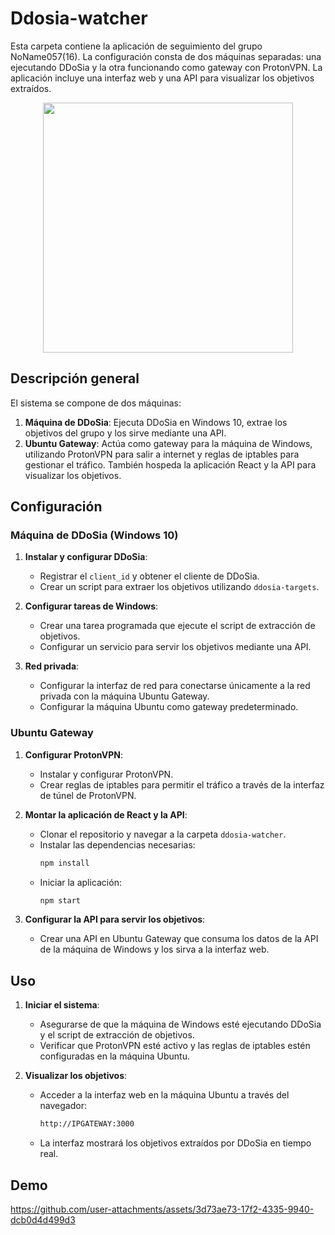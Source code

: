 # Ddosia-watcher

Esta carpeta contiene la aplicación de seguimiento del grupo NoName057(16). La configuración consta de dos máquinas separadas: una ejecutando DDoSia y la otra funcionando como gateway con ProtonVPN. La aplicación incluye una interfaz web y una API para visualizar los objetivos extraídos.
<p align="center">
  <img src="https://github.com/user-attachments/assets/b1d72e93-8ea3-4187-8213-7dbdfd736859" height=400px />
</p>

## Descripción general

El sistema se compone de dos máquinas:

1. **Máquina de DDoSia**: Ejecuta DDoSia en Windows 10, extrae los objetivos del grupo y los sirve mediante una API.
2. **Ubuntu Gateway**: Actúa como gateway para la máquina de Windows, utilizando ProtonVPN para salir a internet y reglas de iptables para gestionar el tráfico. También hospeda la aplicación React y la API para visualizar los objetivos.

## Configuración

### Máquina de DDoSia (Windows 10)

1. **Instalar y configurar DDoSia**:
    - Registrar el `client_id` y obtener el cliente de DDoSia.
    - Crear un script para extraer los objetivos utilizando `ddosia-targets`.

2. **Configurar tareas de Windows**:
    - Crear una tarea programada que ejecute el script de extracción de objetivos.
    - Configurar un servicio para servir los objetivos mediante una API.

3. **Red privada**:
    - Configurar la interfaz de red para conectarse únicamente a la red privada con la máquina Ubuntu Gateway.
    - Configurar la máquina Ubuntu como gateway predeterminado.

### Ubuntu Gateway

1. **Configurar ProtonVPN**:
    - Instalar y configurar ProtonVPN.
    - Crear reglas de iptables para permitir el tráfico a través de la interfaz de túnel de ProtonVPN.

2. **Montar la aplicación de React y la API**:
    - Clonar el repositorio y navegar a la carpeta `ddosia-watcher`.
    - Instalar las dependencias necesarias:
      ```bash
      npm install
      ```
    - Iniciar la aplicación:
      ```bash
      npm start
      ```

3. **Configurar la API para servir los objetivos**:
    - Crear una API en Ubuntu Gateway que consuma los datos de la API de la máquina de Windows y los sirva a la interfaz web.

## Uso

1. **Iniciar el sistema**:
    - Asegurarse de que la máquina de Windows esté ejecutando DDoSia y el script de extracción de objetivos.
    - Verificar que ProtonVPN esté activo y las reglas de iptables estén configuradas en la máquina Ubuntu.

2. **Visualizar los objetivos**:
    - Acceder a la interfaz web en la máquina Ubuntu a través del navegador:
      ```sh
      http://IPGATEWAY:3000
      ```
    - La interfaz mostrará los objetivos extraídos por DDoSia en tiempo real.

## Demo


https://github.com/user-attachments/assets/3d73ae73-17f2-4335-9940-dcb0d4d499d3

